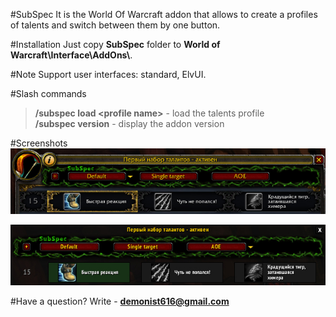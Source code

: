 #SubSpec
It is the World Of Warcraft addon that allows to create a profiles of talents and switch between them by one button.

#Installation
Just copy **SubSpec** folder to **World of Warcraft\\Interface\\AddOns\\**.

#Note
Support user interfaces: standard, ElvUI.

#Slash commands
>**/subspec load \<profile name\>** - load the talents profile  
>**/subspec version** - display the addon version

#Screenshots
![_image not found_](screenshots/Standard.jpg)

![_image not found_](screenshots/ElvUI.jpg)


#Have a question?
Write - **demonist616@gmail.com**